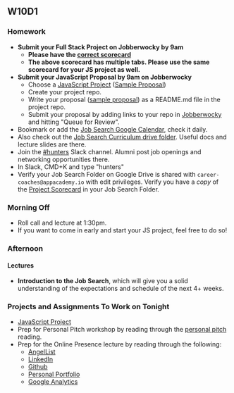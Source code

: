 ## W10D1
### Homework
* **Submit your Full Stack Project on Jobberwocky by 9am**
    * **Please have the [correct scorecard][project-scorecard]**
    * **The above scorecard has multiple tabs. Please use the same scorecard for your JS project as well.**
* **Submit your JavaScript Proposal by 9am on Jobberwocky**
  * Choose a [JavaScript Project][js-project] ([Sample Proposal][js-sample-proposal])
  * Create your project repo.
  * Write your proposal ([sample proposal][js-sample-proposal]) as a README.md file in the project repo.
  * Submit your proposal by adding links to your repo in [Jobberwocky][Jobberwocky] and hitting "Queue for Review".
* Bookmark or add the [Job Search Google Calendar][calendar], check it daily.
* Also check out the [Job Search Curriculum drive folder][job-search-curriculum-drive-folder].  Useful docs and lecture slides are there.
* Join the [#hunters][hunters-channel] Slack channel. Alumni post job openings and networking opportunities there.
 * In Slack, CMD+K and type "hunters"
* Verify your Job Search Folder on Google Drive is shared with `career-coaches@appacademy.io` with edit privileges. Verify you have a *copy* of the [Project Scorecard][project-scorecard] in your Job Search Folder.

### Morning Off
* Roll call and lecture at 1:30pm.
* If you want to come in early and start your JS project, feel free to do so!

### Afternoon
#### Lectures
* **Introduction to the Job Search**, which will give you a solid understanding of the expectations and schedule of the next 4+ weeks.




### Projects and Assignments To Work on Tonight
* [JavaScript Project][js-project]
* Prep for Personal Pitch workshop by reading through the [personal pitch][personal-pitch] reading.
* Prep for the Online Presence lecture by reading through the following:
  * [AngelList][angellist]
  * [LinkedIn][linkedin]
  * [Github][github]
  * [Personal Portfolio][portfolio]
  * [Google Analytics][google-analytics]
  


<!-- LINKS -->
<!-- Job Search Projects -->
[js-project]: https://docs.google.com/presentation/d/1Tx5FiNujBGygj2QWQun-OJSTpD549p-D5YHysWFGMno/edit#slide=id.g11cb08b625_0_0
[js-sample-proposal]: https://github.com/appacademy/sf-job-search-curriculum/blob/master/projects/js-project/js-sample-proposal1.md

<!-- Internal Resources -->
[Jobberwocky]: http://progress.appacademy.io/jobberwocky
[calendar]: https://calendar.google.com/calendar/embed?src=appacademy.io_r61pl5c3vl1vatl28hquvhtf4o%40group.calendar.google.com&ctz=America/Los_Angeles
[job-search-curriculum-drive-folder]: https://drive.google.com/folderview?id=0B3noREts_wUyNnhZMTZPMjJhU2M&usp=sharing
[hunters-channel]: https://app-academy.slack.com/messages/hunters
[project-scorecard]: https://docs.google.com/a/appacademy.io/spreadsheets/d/1MY1K-_kXYrS-7K_XFYkJs-U8kL-mDnYY3lQIw-IgIm0/edit?usp=sharing
[project-scorecard]: https://docs.google.com/spreadsheets/d/1MY1K-_kXYrS-7K_XFYkJs-U8kL-mDnYY3lQIw-IgIm0/edit#gid=0

[personal-pitch]: ../soft-skills/interviewing/personal-pitch.md

[angellist]: https://github.com/appacademy/sf-job-search-curriculum/tree/master/application-materials/angellist
[linkedin]: https://github.com/appacademy/sf-job-search-curriculum/blob/master/application-materials/linkedin/linkedin.md
[github]: https://github.com/appacademy/sf-job-search-curriculum/blob/master/application-materials/github/github.md
[portfolio]: https://github.com/appacademy/sf-job-search-curriculum/blob/master/application-materials/portfolio/portfolio.md
[google-analytics]: https://github.com/appacademy/sf-job-search-curriculum/blob/master/projects/google-analytics/google-analytics-sparknotes.md
